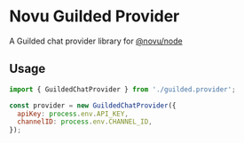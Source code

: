 # Novu Guilded Provider

A Guilded chat provider library for [@novu/node](https://github.com/novuhq/novu)

## Usage

```javascript
import { GuildedChatProvider } from './guilded.provider';

const provider = new GuildedChatProvider({
  apiKey: process.env.API_KEY,
  channelID: process.env.CHANNEL_ID,
});
```
